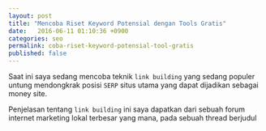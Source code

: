 ```yaml
---
layout: post
title: "Mencoba Riset Keyword Potensial dengan Tools Gratis"
date:   2016-06-11 01:10:36 +0900
categories: seo
permalink: coba-riset-keyword-potensial-tool-gratis
published: false
---
```


Saat ini saya sedang mencoba teknik `link building` yang sedang populer untung mendongkrak posisi `SERP` situs
utama yang dapat dijadikan sebagai money site.

Penjelasan tentang `link building` ini saya dapatkan dari sebuah forum internet marketing lokal terbesar yang
mana, pada sebuah thread berjudul 